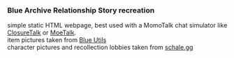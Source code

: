 ### Blue Archive Relationship Story recreation
simple static HTML webpage, best used with a MomoTalk chat simulator like [ClosureTalk](https://closuretalk.github.io/) or [MoeTalk](https://moetalk.gitee.io/).<br>
item pictures taken from [Blue Utils](http://blue-utils.me/item)
<br> character pictures and recollection lobbies taken from [schale.gg](https://schale.gg)
